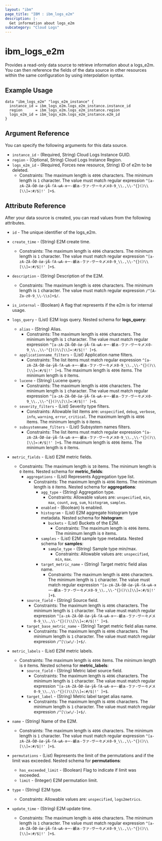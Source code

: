 ```yaml
---
layout: "ibm"
page_title: "IBM : ibm_logs_e2m"
description: |-
  Get information about logs_e2m
subcategory: "Cloud Logs"
---
```



# ibm_logs_e2m

Provides a read-only data source to retrieve information about a logs_e2m. You can then reference the fields of the data source in other resources within the same configuration by using interpolation syntax.

## Example Usage

```hcl
data "ibm_logs_e2m" "logs_e2m_instance" {
  instance_id = ibm_logs_e2m.logs_e2m_instance.instance_id
  region      = ibm_logs_e2m.logs_e2m_instance.region
  logs_e2m_id = ibm_logs_e2m.logs_e2m_instance.e2m_id
}
```

## Argument Reference

You can specify the following arguments for this data source.

* `instance_id` - (Required, String)  Cloud Logs Instance GUID.
* `region` - (Optional, String) Cloud Logs Instance Region.
* `logs_e2m_id` - (Required, Forces new resource, String) ID of e2m to be deleted.
  * Constraints: The maximum length is `4096` characters. The minimum length is `1` character. The value must match regular expression `^[a-zA-ZÀ-ÖØ-öø-ÿĀ-ſΑ-ωА-я一-龥ぁ-ゔァ-ヴー々〆〤0-9_\\.,\\-"{}()\\[\\]=:#/$|!' ]+$`.

## Attribute Reference

After your data source is created, you can read values from the following attributes.

* `id` - The unique identifier of the logs_e2m.
* `create_time` - (String) E2M create time.
  * Constraints: The maximum length is `4096` characters. The minimum length is `1` character. The value must match regular expression `^[a-zA-ZÀ-ÖØ-öø-ÿĀ-ſΑ-ωА-я一-龥ぁ-ゔァ-ヴー々〆〤0-9_\\.,\\-"{}()\\[\\]=:#/$|!' ]+$`.

* `description` - (String) Description of the E2M.
  * Constraints: The maximum length is `4096` characters. The minimum length is `1` character. The value must match regular expression `/^[A-Za-z0-9_\\-\\s]+$/`.

* `is_internal` - (Boolean) A flag that represents if the e2m is for internal usage.

* `logs_query` - (List) E2M logs query.
Nested schema for **logs_query**:
	* `alias` - (String) Alias.
	  * Constraints: The maximum length is `4096` characters. The minimum length is `1` character. The value must match regular expression `^[a-zA-ZÀ-ÖØ-öø-ÿĀ-ſΑ-ωА-я一-龥ぁ-ゔァ-ヴー々〆〤0-9_\\.,\\-"{}()\\[\\]=:#/$|!' ]+$`.
	* `applicationname_filters` - (List) Application name filters.
	  * Constraints: The list items must match regular expression `^[a-zA-ZÀ-ÖØ-öø-ÿĀ-ſΑ-ωА-я一-龥ぁ-ゔァ-ヴー々〆〤0-9_\\.,\\-"{}()\\[\\]=:#/$|!' ]+$`. The maximum length is `4096` items. The minimum length is `0` items.
	* `lucene` - (String) Lucene query.
	  * Constraints: The maximum length is `4096` characters. The minimum length is `1` character. The value must match regular expression `^[a-zA-ZÀ-ÖØ-öø-ÿĀ-ſΑ-ωА-я一-龥ぁ-ゔァ-ヴー々〆〤0-9_\\.,\\-"{}()\\[\\]=:#/$|!' ]+$`.
	* `severity_filters` - (List) Severity type filters.
	  * Constraints: Allowable list items are: `unspecified`, `debug`, `verbose`, `info`, `warning`, `error`, `critical`. The maximum length is `4096` items. The minimum length is `0` items.
	* `subsystemname_filters` - (List) Subsystem names filters.
	  * Constraints: The list items must match regular expression `^[a-zA-ZÀ-ÖØ-öø-ÿĀ-ſΑ-ωА-я一-龥ぁ-ゔァ-ヴー々〆〤0-9_\\.,\\-"{}()\\[\\]=:#/$|!' ]+$`. The maximum length is `4096` items. The minimum length is `0` items.

* `metric_fields` - (List) E2M metric fields.
  * Constraints: The maximum length is `10` items. The minimum length is `0` items.
Nested schema for **metric_fields**:
	* `aggregations` - (List) Represents Aggregation type list.
	  * Constraints: The maximum length is `4096` items. The minimum length is `0` items.
	Nested schema for **aggregations**:
		* `agg_type` - (String) Aggregation type.
		  * Constraints: Allowable values are: `unspecified`, `min`, `max`, `count`, `avg`, `sum`, `histogram`, `samples`.
		* `enabled` - (Boolean) Is enabled.
		* `histogram` - (List) E2M aggregate histogram type metadata.
		Nested schema for **histogram**:
			* `buckets` - (List) Buckets of the E2M.
			  * Constraints: The maximum length is `4096` items. The minimum length is `0` items.
		* `samples` - (List) E2M sample type metadata.
		Nested schema for **samples**:
			* `sample_type` - (String) Sample type min/max.
			  * Constraints: Allowable values are: `unspecified`, `min`, `max`.
		* `target_metric_name` - (String) Target metric field alias name.
		  * Constraints: The maximum length is `4096` characters. The minimum length is `1` character. The value must match regular expression `^[a-zA-ZÀ-ÖØ-öø-ÿĀ-ſΑ-ωА-я一-龥ぁ-ゔァ-ヴー々〆〤0-9_\\.,\\-"{}()\\[\\]=:#/$|!' ]+$`.
	* `source_field` - (String) Source field.
	  * Constraints: The maximum length is `4096` characters. The minimum length is `1` character. The value must match regular expression `^[a-zA-ZÀ-ÖØ-öø-ÿĀ-ſΑ-ωА-я一-龥ぁ-ゔァ-ヴー々〆〤0-9_\\.,\\-"{}()\\[\\]=:#/$|!' ]+$`.
	* `target_base_metric_name` - (String) Target metric field alias name.
	  * Constraints: The maximum length is `4096` characters. The minimum length is `1` character. The value must match regular expression `/^[\\w\/-]+$/`.

* `metric_labels` - (List) E2M metric labels.
  * Constraints: The maximum length is `4096` items. The minimum length is `0` items.
Nested schema for **metric_labels**:
	* `source_field` - (String) Metric label source field.
	  * Constraints: The maximum length is `4096` characters. The minimum length is `1` character. The value must match regular expression `^[a-zA-ZÀ-ÖØ-öø-ÿĀ-ſΑ-ωА-я一-龥ぁ-ゔァ-ヴー々〆〤0-9_\\.,\\-"{}()\\[\\]=:#/$|!' ]+$`.
	* `target_label` - (String) Metric label target alias name.
	  * Constraints: The maximum length is `4096` characters. The minimum length is `1` character. The value must match regular expression `/^[\\w\/-]+$/`.

* `name` - (String) Name of the E2M.
  * Constraints: The maximum length is `4096` characters. The minimum length is `1` character. The value must match regular expression `^[a-zA-ZÀ-ÖØ-öø-ÿĀ-ſΑ-ωА-я一-龥ぁ-ゔァ-ヴー々〆〤0-9_\\.,\\-"{}()\\[\\]=:#/$|!' ]+$`.

* `permutations` - (List) Represents the limit of the permutations and if the limit was exceeded.
Nested schema for **permutations**:
	* `has_exceeded_limit` - (Boolean) Flag to indicate if limit was exceeded.
	* `limit` - (Integer) E2M permutation limit.

* `type` - (String) E2M type.
  * Constraints: Allowable values are: `unspecified`, `logs2metrics`.

* `update_time` - (String) E2M update time.
  * Constraints: The maximum length is `4096` characters. The minimum length is `1` character. The value must match regular expression `^[a-zA-ZÀ-ÖØ-öø-ÿĀ-ſΑ-ωА-я一-龥ぁ-ゔァ-ヴー々〆〤0-9_\\.,\\-"{}()\\[\\]=:#/$|!' ]+$`.

